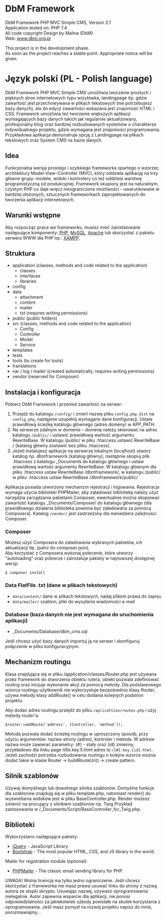 # DbM Framework

DbM Framework PHP MVC Simple CMS, Version 2.1  
Application tested on: PHP 7.4  
All code copyright Design by Malina (DbM)  
Web: www.dbm.org.pl

This project is in the development phase.  
As soon as the project reaches a stable point. Appropriate notice will be given.

# Język polski (PL - Polish language)

DbM Framework PHP MVC Simple CMS umożliwia tworzenie prostych i pięknych stron internetowych typu wizytówka, landingpage itp. gdzie zawartość jest przechowywana w plikach tekstowych (nie potrzebujesz bazy danych), ale do edycji zawartości wskazana jest znajomość HTML i CSS. Framework umożliwia też tworzenie większych aplikacji wymagających bazy danych takich jak regularnie aktualizowany, profesjonalny blog oraz bardziej rozbudowanych systemów o charakterze indywidualnego projektu, gdzie wymagana jest znajomości programowania. Przykładowa aplikacja demonstruje opcję z Landingpage na plikach tekstowych oraz System CMS na bazie danych.

## Idea

Funkcjonalna wersja prostego i szybkiego frameworka opartego o wzorzec architektury Model-View-Controller (MVC), który oddziela aplikację na trzy główne grupy: modele, widoki i kontrolery co też oddziela warstwę programistyczną od produkcyjnej. Framework skupiony jest na naturalnym, czystym PHP co daje wręcz nieograniczone możliwości - uwarunkowane w bardziej złożonych, sztucznych frameworkach zaprojektowanych do tworzenia aplikacji internetowych.

## Warunki wstępne

Aby rozpocząć prace we frameworku, musisz mieć zainstalowane następujące komponenty: [PHP](http://php.net), [MySQL](https://www.mysql.com), [Apache](https://httpd.apache.org) lub skorzystać z pakietu serwera WWW dla PHP np.: [XAMPP](https://www.apachefriends.org/).

## Struktura

- application (classes, methods and code related to the application)
  - classes
  - interfaces
  - libraries
- config
- data
  - attachment
  - content
  - mailer
  - txt (requires writing permissions)
- public (public folders)
- src (classes, methods and code related to the application)
  - Config
  - Controller
  - Model
  - Service
- templates
- tests
- tools (to create for tools)
- translations
- var / log / mailer (created automatically, requires writing permissions)
- vendor (reserved for Composer)

## Instalacja i konfiguracja

Pobierz DbM Framework i przenieś zawartość na serwer:  
1. Przejdź do katalogu `/config/` i zmień nazwę pliku `config.php.dist` na `config.php`, następnie uzupełnij wymagane dane konfiguracji. Ustaw prawidłową ścieżkę katalogu głównego (adres domeny) w APP_PATH.
2. Na serwerze zdalnym w domenie - domenę należy skierować na adres katalogu `/public/` i ustawić prawidłową wartość argumentu RewriteBase. W katalogu /public/ w plku .htaccess ustawić RewriteBase / (katalog główny zostawić bez pliku .htaccess).  
3. Jeżeli instalujesz aplikacje na serwerze lokalnym (localhost) utwórz katalog np. dbmframework (katalog główny), następnie skopiuj plik .htaccess z katalogu _Documents do katalogu głównego i ustaw prawidłową wartość argumentu RewriteBase. W katalogu głównym dla pliku .htaccess ustaw RewriteBase /dbmframework/, w katalogu /public/ w pliku .htaccess ustaw RewriteBase /dbmframework/public/.  

Aplikacja posiada utworzony mechanizm rejestracji i logowania. Rejestracja wymaga użycia biblioteki PHPMailer, aby załadować bibliotekę należy użyć narzędzia zarządzania pakietami Composer, ewentualnie można skopiować zawartość katalogu _Documents/Composer/ do katalogu głównego (dla prawidłowego działania biblioteka powinna być załadowana za pomocą Composera). Katalog `/vendor/` jest zastrzeżony dla menedżera zależności Composer.  

### Composer

Możesz użyć Composera do załadowania wybranych pakietów, ich aktualizacji itp. (patrz do composer.json).  
Aby korzystać z Composera wykonaj polecenie, które utworzy "autoloading" oraz pobierze i zainstaluje pakiety w najnowszej dostępnej wersji:

```shell
$ composer install
```

### Data FlatFile .txt (dane w plikach tekstowych)

- `data/content/` dane w plikach tekstowych, nadaj plikom prawa do zapisu
- `data/mailer/` szablon, pliki do wysyłania wiadomości e-mail

### Database (baza danych nie jest wymagana do uruchomienia aplikacji)

- _Documents/Database/dbm_cms.sql

Jeśli chcesz użyć bazy danych importuj ją na serwer i skonfiguruj połączenie w pliku konfiguracyjnym.

## Mechanizm routingu

Klasa znajdująca się w pliku /application/classes/Router.php jest używana przez framework do stworzenia obiektu rutera, obiekt pozwala zdefiniować routing oraz inicjuje wykonanie akcji za pomocą metody. Dla podstawowego wzorca routingu użytkownik nie wykorzystuje bezpośrednio klasy Router, używa metody klasy addRoute() w celu dodania kolejnych podstron projektu.  

Aby dodać adres routingu przejdź do pliku `/aplicattion/routes.php` i użyj metody router'a:

```shell
$router->addRoute('address', [Controller, 'method']);
```

Metoda pozwala dodać ścieżkę routingu w uproszczony sposób, przy użyciu argumentów: nazwa-strony (adres), kontroler i metoda. W adresie nazwa może zawierać parametry: {#} - stały oraz {id} zmienny, przykładowo dla linku page-title.key.5.html adres to `/{#}.key.{id}.html`. Jeżeli zachodzi potrzeba rozbudowania routingu o kolejne wzorce można dodać takie w klasie Router -> buildRouteUri() -> create pattern.

## Silnik szablonów

Używaj domyślnego lub dowolnego silnika szablonów. Domyślne funkcje dla szablonów znajdują się w pliku template.php, natomiast render() do wyświetlania widoków jest w pliku BaseController.php. Render możesz zmienić na procujący z silnikiem szablonów np. Twig Przykład zastosowania w /_Documents/Script/BaseController_for_Twig.php.

## Biblioteki

Wykorzystano następujące pakiety:

* [jQuery](https://jquery.com) - JavaScript Library.
* [Bootstrap](https://getbootstrap.com) - The most popular HTML, CSS, and JS library in the world.

Mailer for registration module (optional):

* [PHPMailer](https://github.com/PHPMailer/PHPMailer) - The classic email sending library for PHP.

UWAGA! Wolna licencja ma tylko jedno ograniczenie. Jeśli chcesz skorzystać z frameworka nie masz prawa usuwać linku do strony z nazwą autora ze stopki skryptu. Usuwając nazwę, używasz oprogramowania nielegalnie. Autor zapewnia wsparcie dla aplikacji, nie ponosi odpowiedzialności za jakiekolwiek szkody powstałe na skutek korzystania z oprogramowania. Jeśli masz pomysł na rozwój projektu napisz do mnie, porozmawiajmy...
